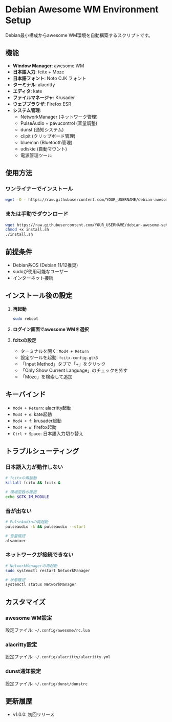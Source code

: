 # Debian Awesome WM Environment Setup

Debian最小構成からawesome WM環境を自動構築するスクリプトです。

## 機能

- **Window Manager**: awesome WM
- **日本語入力**: fcitx + Mozc
- **日本語フォント**: Noto CJK フォント
- **ターミナル**: alacritty
- **エディタ**: kate
- **ファイルマネージャ**: Krusader
- **ウェブブラウザ**: Firefox ESR
- **システム管理**:
  - NetworkManager (ネットワーク管理)
  - PulseAudio + pavucontrol (音量調整)
  - dunst (通知システム)
  - clipit (クリップボード管理)
  - blueman (Bluetooth管理)
  - udiskie (自動マウント)
  - 電源管理ツール

## 使用方法

### ワンライナーでインストール

```bash
wget -O - https://raw.githubusercontent.com/YOUR_USERNAME/debian-awesome-setup/main/install.sh | bash
```

### または手動でダウンロード

```bash
wget https://raw.githubusercontent.com/YOUR_USERNAME/debian-awesome-setup/main/install.sh
chmod +x install.sh
./install.sh
```

## 前提条件

- Debian系OS (Debian 11/12推奨)
- sudoが使用可能なユーザー
- インターネット接続

## インストール後の設定

1. **再起動**
   ```bash
   sudo reboot
   ```

2. **ログイン画面でawesome WMを選択**

3. **fcitxの設定**
   - ターミナルを開く: `Mod4 + Return`
   - 設定ツールを起動: `fcitx-config-gtk3`
   - 「Input Method」タブで「+」をクリック
   - 「Only Show Current Language」のチェックを外す
   - 「Mozc」を検索して追加

## キーバインド

- `Mod4 + Return`: alacritty起動
- `Mod4 + e`: kate起動
- `Mod4 + f`: krusader起動
- `Mod4 + w`: firefox起動
- `Ctrl + Space`: 日本語入力切り替え

## トラブルシューティング

### 日本語入力が動作しない

```bash
# fcitxの再起動
killall fcitx && fcitx &

# 環境変数の確認
echo $GTK_IM_MODULE
```

### 音が出ない

```bash
# PulseAudioの再起動
pulseaudio -k && pulseaudio --start

# 音量確認
alsamixer
```

### ネットワークが接続できない

```bash
# NetworkManagerの再起動
sudo systemctl restart NetworkManager

# 状態確認
systemctl status NetworkManager
```

## カスタマイズ

### awesome WM設定

設定ファイル: `~/.config/awesome/rc.lua`

### alacritty設定

設定ファイル: `~/.config/alacritty/alacritty.yml`

### dunst通知設定

設定ファイル: `~/.config/dunst/dunstrc`



## 更新履歴

- v1.0.0: 初回リリース
